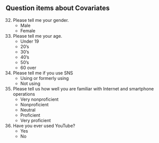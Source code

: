 Question items about Covariates
---
32. Please tell me your gender.
    - Male
    - Female
33. Please tell me your age.
    - Under 19
    - 20’s
    - 30’s
    - 40’s
    - 50’s
    - 60 over
34. Please tell me if you use SNS
    - Using or formerly using
    - Not using
35. Please tell us how well you are familiar with Internet and smartphone operations
    - Very nonproficient
    - Nonproficient
    - Neutral
    - Proficient
    - Very proficient
36. Have you ever used YouTube?
    - Yes
    - No
